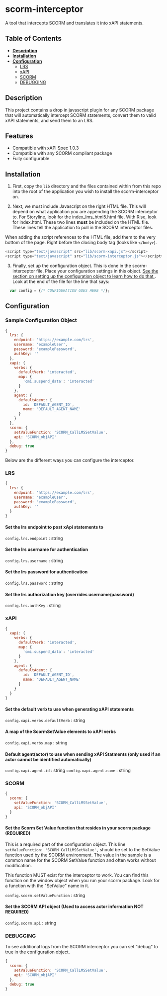 # scorm-interceptor
A tool that intercepts SCORM and translates it into xAPI statements.

## Table of Contents
* [**Description**](#description)
* [**Installation**](#installation)
* [**Configuration**](#configuration)
  * [LRS](#lrs)
  * [xAPI](#xapi)
  * [SCORM](#scorm)
  * [DEBUGGING](#debugging)

## Description
This project contains a drop in javascript plugin for any SCORM package that will automatically
intercept SCORM statements, convert them to valid xAPI statements, and send them to an LRS.

## Features
* Compatible with xAPI Spec 1.0.3
* Compatible with any SCORM compliant package
* Fully configurable

## Installation
1) First, copy the `lib` directory and the files contained within from this repo into the root of the application you wish to install the scorm-interceptor on.

2) Next, we must include Javascript on the right HTML file. This will depend on what application you are appending the SCORM interceptor to.
For Storyline, look for the index_lms_html5.html file. With Rise, look for index.html. These two lines **must** be included on the HTML file. These lines tell the application to pull in the SCORM interceptor files. 

When adding the script references to the HTML file, add them to the very bottom of the page. Right before the closing body tag (looks like `</body>`).
 
```javascript
<script type="text/javascript" src="lib/scorm-xapi.js"></script>
<script type="text/javascript" src="lib/scorm-interceptor.js"></script>
```

3) Finally, set up the configuration object. This is done in the scorm-interceptor file. Place your configuration settings in this object. [See the section on setting up the configuration object to learn how to do that.](#configuration). Look at the end of the file for the line that says:
```javascript
  var config = {/* CONFIGURATION GOES HERE */};
```

## Configuration

### Sample Configuration Object
```javascript
{
  lrs: {
    endpoint: 'https://example.com/lrs', 
    username: 'exampleUser',
    password: 'examplePassword',
    authKey: ''
  },
  xapi: {
    verbs: {
      defaultVerb: 'interacted',
      map: {
        'cmi.suspend_data': 'interacted'
      }
    },
    agent: {
      defaultAgent: {
        id: 'DEFAULT_AGENT_ID',
        name: 'DEFAULT_AGENT_NAME'
      }
    }
  },
  scorm: {
    setValueFunction: 'SCORM_CallLMSSetValue',
    api: 'SCORM_objAPI'
  },
  debug: true
}
```

  Below are the different ways you can configure the interceptor.

### LRS
```javascript
{
  lrs: {
    endpoint: 'https://example.com/lrs', 
    username: 'exampleUser',
    password: 'examplePassword',
    authKey: ''
  }
}
```

#### Set the lrs endpoint to post xApi statements to

  `config.lrs.endpoint` : string

#### Set the lrs username for authentication

  `config.lrs.username` : string

#### Set the lrs password for authentication

  `config.lrs.password` : string

#### Set the lrs authorization key (overrides username/password)

  `config.lrs.authKey` : string


### xAPI
```javascript
{
  xapi: {
    verbs: {
      defaultVerb: 'interacted',
      map: {
        'cmi.suspend_data': 'interacted'
      }
    },
    agent: {
      defaultAgent: {
        id: 'DEFAULT_AGENT_ID',
        name: 'DEFAULT_AGENT_NAME'
      }
    }
  }
}
```

#### Set the default verb to use when generating xAPI statements

  `config.xapi.verbs.defaultVerb` : string

#### A map of the ScormSetValue elements to xAPI verbs

  `config.xapi.verbs.map` : string

#### Default agent(actor) to use when sending xAPI Statments (only used if an actor cannot be identified automatically)

  `config.xapi.agent.id` : string
  `config.xapi.agent.name` : string

### SCORM
```javascript
{
  scorm: {
    setValueFunction: 'SCORM_CallLMSSetValue',
    api: 'SCORM_objAPI'
  }
}
```

#### Set the Scorm Set Value function that resides in your scorm package (REQUIRED)
 
  This is a required part of the configuration object. This line `setValueFunction: 'SCORM_CallLMSSetValue',`
  should be set to the SetValue function used by the SCORM environment. The value in the sample is a common name
  for the SCORM SetValue function and often works without modification.  

  This function MUST exist for the interceptor to work. You can find this function on the window object
  when you run your scorm package. Look for a function with the "SetValue" name in it. 

  `config.scorm.setValueFunction` : string

#### Set the SCORM API object (Used to access actor information NOT REQUIRED)

  `config.scorm.api` : string
  
### DEBUGGING
  To see additional logs from the SCORM interceptor you can set "debug" to true in the configuration object.
  
```javascript
{
  scorm: {
    setValueFunction: 'SCORM_CallLMSSetValue',
    api: 'SCORM_objAPI'
  },
  debug: true
}
```
  

